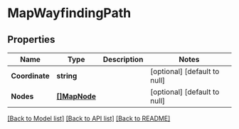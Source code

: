 # MapWayfindingPath

## Properties
Name | Type | Description | Notes
------------ | ------------- | ------------- | -------------
**Coordinate** | **string** |  | [optional] [default to null]
**Nodes** | [**[]MapNode**](map_node.md) |  | [optional] [default to null]

[[Back to Model list]](../README.md#documentation-for-models) [[Back to API list]](../README.md#documentation-for-api-endpoints) [[Back to README]](../README.md)

